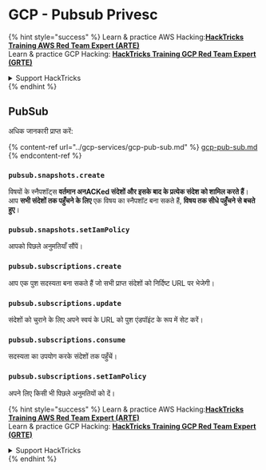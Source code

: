 # GCP - Pubsub Privesc

{% hint style="success" %}
Learn & practice AWS Hacking:<img src="../../../.gitbook/assets/image (1).png" alt="" data-size="line">[**HackTricks Training AWS Red Team Expert (ARTE)**](https://training.hacktricks.xyz/courses/arte)<img src="../../../.gitbook/assets/image (1).png" alt="" data-size="line">\
Learn & practice GCP Hacking: <img src="../../../.gitbook/assets/image (2).png" alt="" data-size="line">[**HackTricks Training GCP Red Team Expert (GRTE)**<img src="../../../.gitbook/assets/image (2).png" alt="" data-size="line">](https://training.hacktricks.xyz/courses/grte)

<details>

<summary>Support HackTricks</summary>

* Check the [**subscription plans**](https://github.com/sponsors/carlospolop)!
* **Join the** 💬 [**Discord group**](https://discord.gg/hRep4RUj7f) or the [**telegram group**](https://t.me/peass) or **follow** us on **Twitter** 🐦 [**@hacktricks\_live**](https://twitter.com/hacktricks\_live)**.**
* **Share hacking tricks by submitting PRs to the** [**HackTricks**](https://github.com/carlospolop/hacktricks) and [**HackTricks Cloud**](https://github.com/carlospolop/hacktricks-cloud) github repos.

</details>
{% endhint %}

## PubSub

अधिक जानकारी प्राप्त करें:

{% content-ref url="../gcp-services/gcp-pub-sub.md" %}
[gcp-pub-sub.md](../gcp-services/gcp-pub-sub.md)
{% endcontent-ref %}

### `pubsub.snapshots.create`

विषयों के स्नैपशॉट्स **वर्तमान अनACKed संदेशों और इसके बाद के प्रत्येक संदेश को शामिल करते हैं**। आप **सभी संदेशों तक पहुँचने के लिए** एक विषय का स्नैपशॉट बना सकते हैं, **विषय तक सीधे पहुँचने से बचते हुए**।

### **`pubsub.snapshots.setIamPolicy`**

आपको पिछले अनुमतियाँ सौंपें।

### `pubsub.subscriptions.create`

आप एक पुश सदस्यता बना सकते हैं जो सभी प्राप्त संदेशों को निर्दिष्ट URL पर भेजेगी।

### **`pubsub.subscriptions.update`**

संदेशों को चुराने के लिए अपने स्वयं के URL को पुश एंडपॉइंट के रूप में सेट करें।

### `pubsub.subscriptions.consume`

सदस्यता का उपयोग करके संदेशों तक पहुँचें।

### `pubsub.subscriptions.setIamPolicy`

अपने लिए किसी भी पिछले अनुमतियों को दें।

{% hint style="success" %}
Learn & practice AWS Hacking:<img src="../../../.gitbook/assets/image (1).png" alt="" data-size="line">[**HackTricks Training AWS Red Team Expert (ARTE)**](https://training.hacktricks.xyz/courses/arte)<img src="../../../.gitbook/assets/image (1).png" alt="" data-size="line">\
Learn & practice GCP Hacking: <img src="../../../.gitbook/assets/image (2).png" alt="" data-size="line">[**HackTricks Training GCP Red Team Expert (GRTE)**<img src="../../../.gitbook/assets/image (2).png" alt="" data-size="line">](https://training.hacktricks.xyz/courses/grte)

<details>

<summary>Support HackTricks</summary>

* Check the [**subscription plans**](https://github.com/sponsors/carlospolop)!
* **Join the** 💬 [**Discord group**](https://discord.gg/hRep4RUj7f) or the [**telegram group**](https://t.me/peass) or **follow** us on **Twitter** 🐦 [**@hacktricks\_live**](https://twitter.com/hacktricks\_live)**.**
* **Share hacking tricks by submitting PRs to the** [**HackTricks**](https://github.com/carlospolop/hacktricks) and [**HackTricks Cloud**](https://github.com/carlospolop/hacktricks-cloud) github repos.

</details>
{% endhint %}
